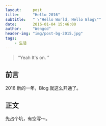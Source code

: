 ```yaml
---
layout:     post
title:      "Hello 2016"
subtitle:   " \"Hello World, Hello Blog\""
date:       2016-01-04 15:46:00
author:     "Wengcd"
header-img: "img/post-bg-2015.jpg"
tags:
    - 生活
---
```


> “Yeah It's on. ”

## 前言

2016 新的一年，Blog 就这么开通了。

## 正文

先占个坑，有空写～。
